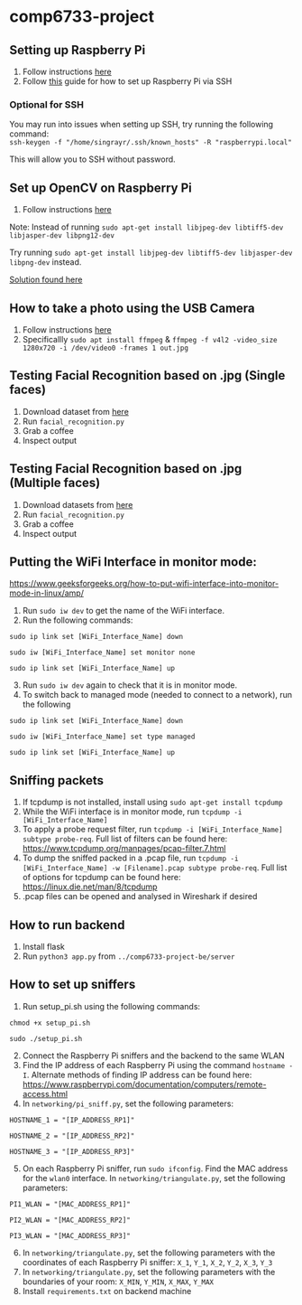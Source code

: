 # comp6733-project

## Setting up Raspberry Pi
1. Follow instructions [here](https://projects.raspberrypi.org/en/projects/raspberry-pi-setting-up)
2. Follow [this](https://raspberrypi-guide.github.io/networking/connecting-via-ssh) guide for how to set up Raspberry Pi via SSH

### Optional for SSH
You may run into issues when setting up SSH, try running the following command:   
`ssh-keygen -f "/home/singrayr/.ssh/known_hosts" -R "raspberrypi.local"`

This will allow you to SSH without password.

## Set up OpenCV on Raspberry Pi
1. Follow instructions [here](https://littlebirdelectronics.com.au/guides/165/set-up-opencv-on-raspberry-pi-4)

Note: Instead of running `sudo apt-get install libjpeg-dev libtiff5-dev libjasper-dev libpng12-dev` 

Try running `sudo apt-get install libjpeg-dev libtiff5-dev libjasper-dev libpng-dev` instead.

[Solution found here](https://askubuntu.com/questions/991706/e-package-libpng12-dev-has-no-installation-candidate)

## How to take a photo using the USB Camera
1. Follow instructions [here](https://raspberrypi-guide.github.io/electronics/using-usb-webcams)
2. Specificallly `sudo apt install ffmpeg` & `ffmpeg -f v4l2 -video_size 1280x720 -i /dev/video0 -frames 1 out.jpg`

## Testing Facial Recognition based on .jpg (Single faces)
1. Download dataset from [here](http://vis-www.cs.umass.edu/lfw/)
2. Run `facial_recognition.py`
3. Grab a coffee
4. Inspect output

## Testing Facial Recognition based on .jpg (Multiple faces)
1. Download datasets from [here](http://chenlab.ece.cornell.edu/people/Andy/ImagesOfGroups.html)
2. Run `facial_recognition.py`
3. Grab a coffee
4. Inspect output

## Putting the WiFi Interface in monitor mode:
https://www.geeksforgeeks.org/how-to-put-wifi-interface-into-monitor-mode-in-linux/amp/
1. Run `sudo iw dev` to get the name of the WiFi interface.
2. Run the following commands:

`sudo ip link set [WiFi_Interface_Name] down`

`sudo iw [WiFi_Interface_Name] set monitor none`

`sudo ip link set [WiFi_Interface_Name] up`

3. Run `sudo iw dev` again to check that it is in monitor mode.
4. To switch back to managed mode (needed to connect to a network), run the following

`sudo ip link set [WiFi_Interface_Name] down`

`sudo iw [WiFi_Interface_Name] set type managed`

`sudo ip link set [WiFi_Interface_Name] up`

## Sniffing packets
1. If tcpdump is not installed, install using `sudo apt-get install tcpdump`
2. While the WiFi interface is in monitor mode, run `tcpdump -i [WiFi_Interface_Name]`
3. To apply a probe request filter, run `tcpdump -i [WiFi_Interface_Name] subtype probe-req`. Full list of filters can be found here: https://www.tcpdump.org/manpages/pcap-filter.7.html
4. To dump the sniffed packed in a .pcap file, run `tcpdump -i [WiFi_Interface_Name] -w [Filename].pcap subtype probe-req`. Full list of options for tcpdump can be found here: https://linux.die.net/man/8/tcpdump
5. .pcap files can be opened and analysed in Wireshark if desired

## How to run backend
1. Install flask
2. Run `python3 app.py` from `../comp6733-project-be/server`

## How to set up sniffers
1. Run setup_pi.sh using the following commands:

`chmod +x setup_pi.sh`

`sudo ./setup_pi.sh`

2. Connect the Raspberry Pi sniffers and the backend to the same WLAN
3. Find the IP address of each Raspberry Pi using the command `hostname -I`. Alternate methods of finding IP address can be found here: https://www.raspberrypi.com/documentation/computers/remote-access.html
4. In `networking/pi_sniff.py`, set the following parameters:

`HOSTNAME_1 = "[IP_ADDRESS_RP1]"`

`HOSTNAME_2 = "[IP_ADDRESS_RP2]"`

`HOSTNAME_3 = "[IP_ADDRESS_RP3]"`

5. On each Raspberry Pi sniffer, run `sudo ifconfig`. Find the MAC address for the `wlan0` interface. In `networking/triangulate.py`, set the following parameters:

`PI1_WLAN = "[MAC_ADDRESS_RP1]"`

`PI2_WLAN = "[MAC_ADDRESS_RP2]"`

`PI3_WLAN = "[MAC_ADDRESS_RP3]"`
   
6. In `networking/triangulate.py`, set the following parameters with the coordinates of each Raspberry Pi sniffer: `X_1`, `Y_1`, `X_2`, `Y_2`, `X_3`, `Y_3`
7. In `networking/triangulate.py`, set the following parameters with the boundaries of your room: `X_MIN`, `Y_MIN`, `X_MAX`, `Y_MAX`
8. Install `requirements.txt` on backend machine
